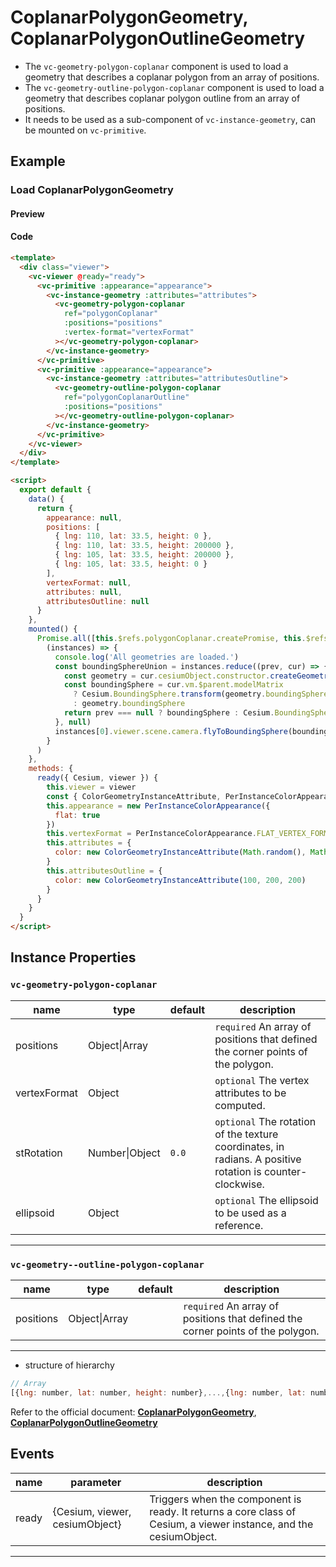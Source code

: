 # CoplanarPolygonGeometry, CoplanarPolygonOutlineGeometry

- The `vc-geometry-polygon-coplanar` component is used to load a geometry that describes a coplanar polygon from an array of positions.
- The `vc-geometry-outline-polygon-coplanar` component is used to load a geometry that describes coplanar polygon outline from an array of positions.
- It needs to be used as a sub-component of `vc-instance-geometry`, can be mounted on `vc-primitive`.

## Example

### Load CoplanarPolygonGeometry

#### Preview

<doc-preview>
  <template>
    <div class="viewer">
      <vc-viewer @ready="ready">
        <vc-primitive :appearance="appearance">
          <vc-instance-geometry :attributes="attributes">
            <vc-geometry-polygon-coplanar ref="polygonCoplanar" :positions="positions" :vertex-format="vertexFormat"></vc-geometry-polygon-coplanar>
          </vc-instance-geometry>
        </vc-primitive>
        <vc-primitive :appearance="appearance">
          <vc-instance-geometry :attributes="attributesOutline">
            <vc-geometry-outline-polygon-coplanar ref="polygonCoplanarOutline" :positions="positions"></vc-geometry-outline-polygon-coplanar>
          </vc-instance-geometry>
        </vc-primitive>
      </vc-viewer>
    </div>
  </template>

  <script>
    export default {
      data() {
        return {
          appearance: null,
          positions: [
            { lng: 110, lat: 33.5, height: 0 },
            { lng: 110, lat: 33.5, height: 200000 },
            { lng: 105, lat: 33.5, height: 200000 },
            { lng: 105, lat: 33.5, height: 0 }
          ],
          vertexFormat: null,
          attributes: null,
          attributesOutline: null
        }
      },
      mounted () {
        Promise.all([
          this.$refs.polygonCoplanar.createPromise,
          this.$refs.polygonCoplanarOutline.createPromise,
        ]).then(instances => {
          console.log('All geometries are loaded.')
          const boundingSphereUnion = instances.reduce((prev, cur) => {
            const geometry = cur.cesiumObject.constructor.createGeometry(cur.cesiumObject)
            const boundingSphere = cur.vm.$parent.modelMatrix
              ? Cesium.BoundingSphere.transform(geometry.boundingSphere, cur.vm.$parent.modelMatrix)
              : geometry.boundingSphere
            return prev === null ? boundingSphere : Cesium.BoundingSphere.union(prev, boundingSphere)
          }, null)
          instances[0].viewer.scene.camera.flyToBoundingSphere(boundingSphereUnion)
        })
      },
      methods: {
        ready({ Cesium, viewer }) {
          this.viewer = viewer
          const { ColorGeometryInstanceAttribute, PerInstanceColorAppearance } = Cesium
          this.appearance = new PerInstanceColorAppearance({
            flat: true
          })
          this.vertexFormat = PerInstanceColorAppearance.FLAT_VERTEX_FORMAT
          this.attributes = {
            color: new ColorGeometryInstanceAttribute(Math.random(), Math.random(), Math.random(), 0.5)
          }
          this.attributesOutline = {
            color: new ColorGeometryInstanceAttribute(Math.random(), Math.random(), Math.random())
          }
        }
      }
    }
  </script>
</doc-preview>

#### Code

```html
<template>
  <div class="viewer">
    <vc-viewer @ready="ready">
      <vc-primitive :appearance="appearance">
        <vc-instance-geometry :attributes="attributes">
          <vc-geometry-polygon-coplanar
            ref="polygonCoplanar"
            :positions="positions"
            :vertex-format="vertexFormat"
          ></vc-geometry-polygon-coplanar>
        </vc-instance-geometry>
      </vc-primitive>
      <vc-primitive :appearance="appearance">
        <vc-instance-geometry :attributes="attributesOutline">
          <vc-geometry-outline-polygon-coplanar
            ref="polygonCoplanarOutline"
            :positions="positions"
          ></vc-geometry-outline-polygon-coplanar>
        </vc-instance-geometry>
      </vc-primitive>
    </vc-viewer>
  </div>
</template>

<script>
  export default {
    data() {
      return {
        appearance: null,
        positions: [
          { lng: 110, lat: 33.5, height: 0 },
          { lng: 110, lat: 33.5, height: 200000 },
          { lng: 105, lat: 33.5, height: 200000 },
          { lng: 105, lat: 33.5, height: 0 }
        ],
        vertexFormat: null,
        attributes: null,
        attributesOutline: null
      }
    },
    mounted() {
      Promise.all([this.$refs.polygonCoplanar.createPromise, this.$refs.polygonCoplanarOutline.createPromise]).then(
        (instances) => {
          console.log('All geometries are loaded.')
          const boundingSphereUnion = instances.reduce((prev, cur) => {
            const geometry = cur.cesiumObject.constructor.createGeometry(cur.cesiumObject)
            const boundingSphere = cur.vm.$parent.modelMatrix
              ? Cesium.BoundingSphere.transform(geometry.boundingSphere, cur.vm.$parent.modelMatrix)
              : geometry.boundingSphere
            return prev === null ? boundingSphere : Cesium.BoundingSphere.union(prev, boundingSphere)
          }, null)
          instances[0].viewer.scene.camera.flyToBoundingSphere(boundingSphereUnion)
        }
      )
    },
    methods: {
      ready({ Cesium, viewer }) {
        this.viewer = viewer
        const { ColorGeometryInstanceAttribute, PerInstanceColorAppearance } = Cesium
        this.appearance = new PerInstanceColorAppearance({
          flat: true
        })
        this.vertexFormat = PerInstanceColorAppearance.FLAT_VERTEX_FORMAT
        this.attributes = {
          color: new ColorGeometryInstanceAttribute(Math.random(), Math.random(), Math.random(), 0.5)
        }
        this.attributesOutline = {
          color: new ColorGeometryInstanceAttribute(100, 200, 200)
        }
      }
    }
  }
</script>
```

## Instance Properties

### `vc-geometry-polygon-coplanar`

<!-- prettier-ignore -->
| name | type | default | description |
| ---- | ---- | ------- | ----------- |
| positions | Object\|Array | | `required` An array of positions that defined the corner points of the polygon. |
| vertexFormat | Object | | `optional` The vertex attributes to be computed. |
| stRotation | Number\|Object | `0.0` | `optional` The rotation of the texture coordinates, in radians. A positive rotation is counter-clockwise. |
| ellipsoid | Object | | `optional` The ellipsoid to be used as a reference. |

---

### `vc-geometry--outline-polygon-coplanar`

<!-- prettier-ignore -->
| name | type | default | description |
| ---- | ---- | ------- | ----------- |
| positions | Object\|Array | | `required` An array of positions that defined the corner points of the polygon. |

---

- structure of hierarchy

```js
// Array
[{lng: number, lat: number, height: number},...,{lng: number, lat: number, height: number}]
```

Refer to the official document: **[CoplanarPolygonGeometry](https://cesium.com/docs/cesiumjs-ref-doc/CoplanarPolygonGeometry.html)**, **[CoplanarPolygonOutlineGeometry](https://cesium.com/docs/cesiumjs-ref-doc/CoplanarPolygonOutlineGeometry.html)**

## Events

<!-- prettier-ignore -->
| name | parameter | description |
| ---- | --------- | ----------- |
| ready | {Cesium, viewer, cesiumObject} | Triggers when the component is ready. It returns a core class of Cesium, a viewer instance, and the cesiumObject. |

---
